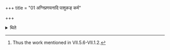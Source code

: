 +++
title = "01 अग्निप्रणयनादि पाशुकङ् कर्म"

+++

<details><summary>थिते</summary>

1. (Then the Adhvaryu) starts the work of the animal sacrifice beginning with carrying forward of the fire (to the Uttaravedi)[^1]; everything is the same upto the Atimukti ( libations).   

[^1]: Thus the work mentioned in VII.5.6-VII.1.2. 
</details>
